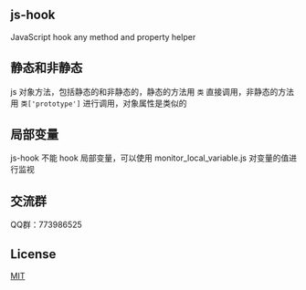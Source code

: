 ## js-hook
JavaScript hook any method and property helper

## 静态和非静态
js 对象方法，包括静态的和非静态的，静态的方法用 `类` 直接调用，非静态的方法用 `类['prototype']` 进行调用，对象属性是类似的

## 局部变量
js-hook 不能 hook 局部变量，可以使用 monitor_local_variable.js 对变量的值进行监视

## 交流群

QQ群：773986525
  
## License

[MIT](https://github.com/liukuo362573/js-hook/blob/master/LICENSE)  
